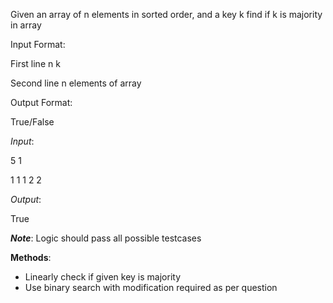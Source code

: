 Given an array of n elements in sorted order, and a key k find if k is majority in array

Input Format:

First line n k

Second line n elements of array


Output Format:

True/False


*Input*: 

5 1

1 1 1 2 2


*Output*: 

True


__*Note*__: Logic should pass all possible testcases


**Methods**:
- Linearly check if given key is majority
- Use binary search with modification required as per question
